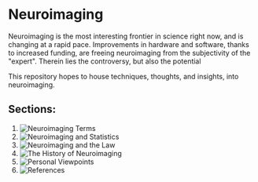 # Neuroimaging

Neuroimaging is the most interesting frontier in science right now, and is changing at a rapid pace. Improvements in hardware and software, thanks to increased funding, are freeing neuroimaging from the subjectivity of the "expert". Therein lies the controversy, but also the potential

This repository hopes to house techniques, thoughts, and insights, into neuroimaging.

## Sections:
1. ![Neuroimaging Terms](https://github.com/MunamWasi/Neuroimaging/tree/master/Neuroimaging%20Terms)
2. ![Neuroimaging and Statistics](https://github.com/MunamWasi/Neuroimaging/tree/master/Neuroimaging%20and%20Statistics)
3. ![Neuroimaging and the Law](https://github.com/MunamWasi/Neuroimaging/tree/master/Neuroimaging%20and%20the%20Law)
4. ![The History of Neuroimaging](https://github.com/MunamWasi/Neuroimaging/tree/master/The%20History%20of%20Neuroimaging)
5. ![Personal Viewpoints](https://github.com/MunamWasi/Neuroimaging/tree/master/Personal%20Viewpoints)
6. ![References](https://github.com/MunamWasi/Neuroimaging/tree/master/References)
